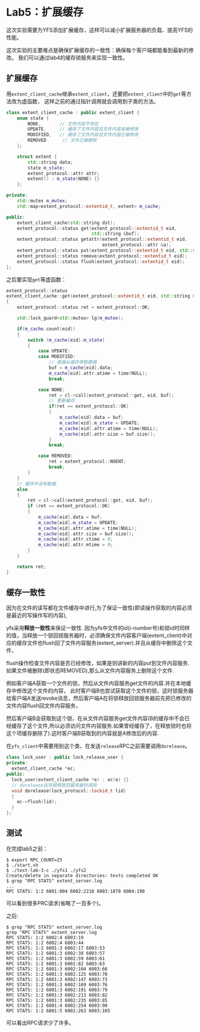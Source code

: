 # Lab5：扩展缓存
这次实验需要为YFS添加扩展缓存，这样可以减小扩展服务器的负载、提高YFS的性能。

这次实验的主要难点是确保扩展缓存的一致性：确保每个客户端都能看到最新的修改。
我们可以通过lab4的缓存锁服务来实现一致性。


## 扩展缓存
用`extent_client_cache`继承`extent_client`，还要把`extent_client`中的`get`等方法改为虚函数，
这样之前的通过指针调用就会调用到子类的方法。
```cpp
class extent_client_cache : public extent_client {
    enum state {
        NONE,       // 文件内容不存在
        UPDATE,     // 缓存了文件内容且文件内容未被修改
        MODIFIED,   // 缓存了文件内容且文件内容已被修改
        REMOVED      // 文件已被删除
    };

    struct extent {
        std::string data;
        state m_state;
        extent_protocol::attr attr;
        extent() : m_state(NONE) {}
    };

private:
    std::mutex m_mutex;
    std::map<extent_protocol::extentid_t, extent> m_cache;

public:
    extent_client_cache(std::string dst);
    extent_protocol::status get(extent_protocol::extentid_t eid,
                                std::string &buf);
    extent_protocol::status getattr(extent_protocol::extentid_t eid,
                                    extent_protocol::attr &a);
    extent_protocol::status put(extent_protocol::extentid_t eid, std::string buf);
    extent_protocol::status remove(extent_protocol::extentid_t eid);
    extent_protocol::status flush(extent_protocol::extentid_t eid);
};
```

之后要实现`get`等虚函数：
```cpp
extent_protocol::status
extent_client_cache::get(extent_protocol::extentid_t eid, std::string &buf)
{
    extent_protocol::status ret = extent_protocol::OK;

    std::lock_guard<std::mutex> lg(m_mutex);

    if(m_cache.count(eid))
    {
        switch (m_cache[eid].m_state)
        {
            case UPDATE:
            case MODIFIED:
                // 直接从缓存获取数据
                buf = m_cache[eid].data;
                m_cache[eid].attr.atime = time(NULL);
                break;

            case NONE:
                ret = cl->call(extent_protocol::get, eid, buf);
                // 更新缓存
                if(ret == extent_protocol::OK)
                {
                    m_cache[eid].data = buf;
                    m_cache[eid].m_state = UPDATE;
                    m_cache[eid].attr.atime = time(NULL);
                    m_cache[eid].attr.size = buf.size();
                }
                break;

            case REMOVED:
                ret = extent_protocol::NOENT;
                break;
        }
    }
    // 缓存中没有数据
    else
    {
        ret = cl->call(extent_protocol::get, eid, buf);
        if (ret == extent_protocol::OK)
        {
            m_cache[eid].data = buf;
            m_cache[eid].m_state = UPDATE;
            m_cache[eid].attr.atime = time(NULL);
            m_cache[eid].attr.size = buf.size();
            m_cache[eid].attr.ctime = 0;
            m_cache[eid].attr.mtime = 0;
        }
    }

    return ret;
}
```

## 缓存一致性
因为在文件的读写都在文件缓存中进行,为了保证一致性(即读操作获取的内容必须是最近的写操作写的内容),

yfs采用**释放一致性**来保证一致性. 因为yfs中文件的id(i-number号)和锁id时同样的值，当释放一个锁回锁服务器时，必须确保文件内容客户端(extent_client)中对应的缓存文件也flush回了文件内容服务(extent_server).并且从缓存中删除这个文件，

flush操作检查文件内容是否已经修改，如果是则讲新的内容put到文件内容服务.如果文件被删除(即状态REMOVED),那么从文件内容服务上删除这个文件.

例如客户端A获取一个文件的锁，然后从文件内容服务get文件的内容.并在本地缓存中修改这个文件的内容，
此时客户端B也尝试获取这个文件的锁，这时锁服务器给客户端A发送revoke消息，然后客户端A在将锁释放回锁服务器前先把已修改的文件内容flush回文件内容服务，

然后客户端B会获取到这个锁，在从文件内容服务get文件内容(B的缓存中不会已经缓存了这个文件,所以必须访问文件内容服务.如果曾经缓存了，在释放锁时也将这个项缓存删除了).这时客户端B获取到的内容就是A修改后的内容.

在`yfs_client`中需要用到这个类，在发送`release`RPC之前需要调用`dorelease`。
```cpp
class lock_user : public lock_release_user {
private:
  extent_client_cache *ec;
public:
  lock_user(extent_client_cache *e) : ec(e) {}
  // dorelease在将锁释放回服务器时调用
  void dorelease(lock_protocol::lockid_t lid)
  {
    ec->flush(lid); 
  }
};
```


## 测试
在完成lab5之前：
```
$ export RPC_COUNT=25
$ ./start.sh
$ ./test-lab-3-c ./yfs1 ./yfs2
Create/delete in separate directories: tests completed OK
$ grep "RPC STATS" extent_server.log
...
RPC STATS: 1:2 6001:804 6002:2218 6003:1878 6004:198
```
可以看到很多PRC请求(省略了一百多个)。

之后:
```
$ grep "RPC STATS" extent_server.log
grep "RPC STATS" extent_server.log
RPC STATS: 1:2 6002:4 6003:19 
RPC STATS: 1:2 6002:4 6003:44 
RPC STATS: 1:2 6001:3 6002:17 6003:53 
RPC STATS: 1:2 6001:3 6002:38 6003:57 
RPC STATS: 1:2 6001:3 6002:59 6003:61 
RPC STATS: 1:2 6001:3 6002:82 6003:63 
RPC STATS: 1:2 6001:3 6002:104 6003:66 
RPC STATS: 1:2 6001:3 6002:125 6003:70 
RPC STATS: 1:2 6001:3 6002:147 6003:73 
RPC STATS: 1:2 6001:3 6002:169 6003:76 
RPC STATS: 1:2 6001:3 6002:191 6003:79 
RPC STATS: 1:2 6001:3 6002:213 6003:82 
RPC STATS: 1:2 6001:3 6002:235 6003:85 
RPC STATS: 1:2 6001:4 6002:254 6003:90 
RPC STATS: 1:2 6001:5 6002:263 6003:105 
```
可以看出RPC请求少了许多。